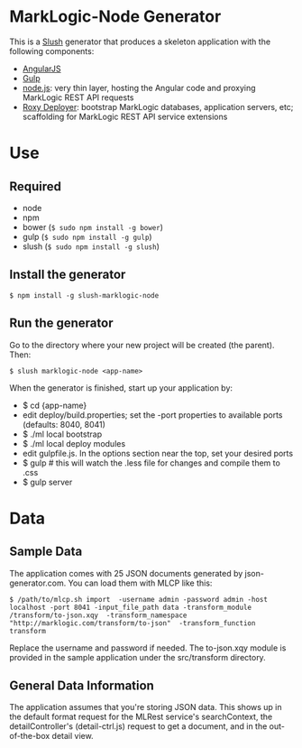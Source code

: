 # MarkLogic-Node Generator

This is a [Slush](https://github.com/klei/slush) generator that produces a skeleton application with the following components:

- [AngularJS](https://angularjs.org/)
- [Gulp](http://gulpjs.com/)
- [node.js](http://nodejs.org/): very thin layer, hosting the Angular code and proxying MarkLogic REST API requests
- [Roxy Deployer](https://github.com/marklogic/roxy): bootstrap MarkLogic databases, application servers, etc; scaffolding for MarkLogic REST API service extensions

# Use

## Required

- node
- npm
- bower (`$ sudo npm install -g bower`)
- gulp (`$ sudo npm install -g gulp`)
- slush (`$ sudo npm install -g slush`)

## Install the generator

    $ npm install -g slush-marklogic-node

## Run the generator

Go to the directory where your new project will be created (the parent). Then:

    $ slush marklogic-node <app-name>

When the generator is finished, start up your application by:

- $ cd {app-name}
- edit deploy/build.properties; set the -port properties to available ports (defaults: 8040, 8041)
- $ ./ml local bootstrap
- $ ./ml local deploy modules
- edit gulpfile.js. In the options section near the top, set your desired ports
- $ gulp # this will watch the .less file for changes and compile them to .css
- $ gulp server

# Data
## Sample Data
The application comes with 25 JSON documents generated by json-generator.com. You can load them with MLCP like this:

    $ /path/to/mlcp.sh import  -username admin -password admin -host localhost -port 8041 -input_file_path data -transform_module /transform/to-json.xqy  -transform_namespace "http://marklogic.com/transform/to-json"  -transform_function transform

Replace the username and password if needed. The to-json.xqy module is provided in the sample application under the src/transform directory.

## General Data Information
The application assumes that you're storing JSON data. This shows up in the default format request for the MLRest service's searchContext, the detailController's (detail-ctrl.js) request to get a document, and in the out-of-the-box detail view.
